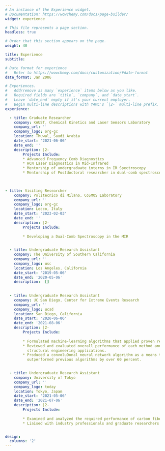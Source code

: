 ```yaml
---
# An instance of the Experience widget.
# Documentation: https://wowchemy.com/docs/page-builder/
widget: experience

# This file represents a page section.
headless: true

# Order that this section appears on the page.
weight: 40

title: Experience
subtitle:

# Date format for experience
#   Refer to https://wowchemy.com/docs/customization/#date-format
date_format: Jan 2006

# Experiences.
#   Add/remove as many `experience` items below as you like.
#   Required fields are `title`, `company`, and `date_start`.
#   Leave `date_end` empty if it's your current employer.
#   Begin multi-line descriptions with YAML's `|2-` multi-line prefix.
experience:

  - title: Graduate Researcher
    company: KAUST, Chemical Kinetics and Laser Sensors Laboratory
    company_url: ''
    company_logo: org-gc
    location: Thuwal, Saudi Arabia
    date_start: '2021-06-06'
    date_end: ''
    description: |2-
        Projects Include:
        * Advanced Frequency Comb Diagnostics
        * HCN Laser Diagnostics in Mid-Infrared
        * Mentorship of undergraduate interns in IR Spectroscopy
        * Mentorship of Postdoctoral researcher in dual-comb spectroscopy 
    
        

- title: Visiting Researcher
    company: Politecnico di Milano, CoSMOS Laboratory
    company_url: ''
    company_logo: org-gc
    location: Lecco, Italy
    date_start: '2023-02-03'
    date_end: ''
    description: |2-
        Projects Include:
        
        * Developing a Dual-Comb Spectroscopy in the MIR
        

  - title: Undergraduate Research Assistant
    company: The University of Southern California
    company_url: ''
    company_logo: usc
    location: Los Angeles, California
    date_start: '2019-05-06'
    date_end: '2020-05-06'
    description:  []
   
    
  - title: Undergraduate Research Assistant
    company: UC San Diego, Center for Extreme Events Research
    company_url: ''
    company_logo: ucsd
    location: San Diego, California
    date_start: '2020-06-06'
    date_end: '2021-08-06'
    description: |2-
        Projects Include:
        
        * Formulated machine-learning algorithms that applied proven regression techniques on a carbon/epoxy composite failure envelope dataset
        * Reviewed and evaluated overall performance of each method and highlighted the strengths and weaknesses of various techniques for
          structural engineering applications.
        * Produced a convoluDonal neural network algorithm as a means to detect crack pixels on a large dataset of cracked pavement which
          outperformed previous algorithms by over 60 percent.

    
  - title: Undergraduate Research Assistant
    company: University of Tokyo
    company_url: ''
    company_logo: today
    location: Tokyo, Japan
    date_start: '2021-05-06'
    date_end: '2021-07-06'
    description: |2-
        Projects Include:
        
        * Examined and analyzed the required performance of carbon fiber reinforced thermoplastics (CFRP) as a sustainable solution for high   demand.
        * Liaised with industry professionals and graduate researchers to garner experience with developments of CFRP in the automobile industry.


design:
  columns: '2'
---
```

